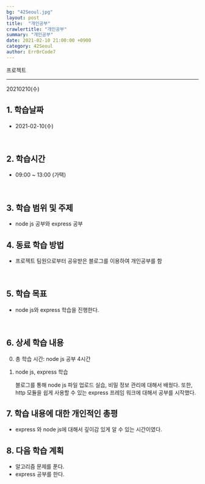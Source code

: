 ```yaml
---
bg: "42Seoul.jpg"
layout: post
title:  "개인공부"
crawlertitle: "개인공부"
summary: "개인공부"
date: 2021-02-10 21:00:00 +0900
category: 42Seoul
author: Err0rCode7
---
```


프로젝트

---

20210210(수)

## 1. 학습날짜

- 2021-02-10(수)
<br>

## 2. 학습시간

- 09:00 ~ 13:00 (가택)
<br>

## 3. 학습 범위 및 주제

- node js 공부와 express 공부

## 4. 동료 학습 방법

- 프로젝트 팀원으로부터 공유받은 블로그를 이용하여 개인공부를 함
<br>

## 5. 학습 목표

- node js와 express 학습을 진행한다.

<br>

## 6. 상세 학습 내용

0. 총 학습 시간: node js 공부 4시간

1. node js, express 학습

	블로그를 통해 node js 파일 업로드 실습, 비밀 정보 관리에 대해서 배웠다.
	또한, http 모듈을 쉽게 사용할 수 있는 express 프레임 워크에 대해서 공부를 시작했다.

## 7. 학습 내용에 대한 개인적인 총평

- express 와 node js에 대해서 깊이감 있게 알 수 있는 시간이였다.

## 8. 다음 학습 계획

- 알고리즘 문제를 푼다.
- express 공부를 한다.